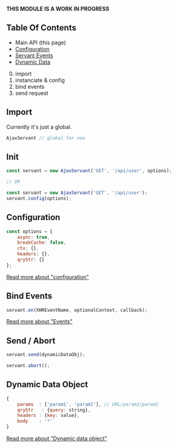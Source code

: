 **THIS MODULE IS A WORK IN PROGRESS**

Table Of Contents
-----------------
* Main API (this page)
* [Configuration](./options.md)
* [Servant Events](./events.md)
* [Dynamic Data](./dynamic-data)




0. import
1. instanciate & config
2. bind events
3. send request




Import
------
Currently it's just a global.
```js
AjaxServant // global for now
```




Init
----
```js
const servant = new AjaxServant('GET', '/api/user', options);

// OR

const servant = new AjaxServant('GET', '/api/user');
servant.config(options);
```




Configuration
-------------
```js
const options = {
	async: true,
	breakCache: false,
	ctx: {},
	headers: {},
	qryStr: {}
};
```
[Read more about "configuration"](./configuration.md)




Bind Events
-----------
```js
servant.on(XHREventName, optionalContext, callback);
```
[Read more about "Events"](./events.md)




Send / Abort
------------
```js
servant.send(dynamicDataObj);

servant.abort();
```




Dynamic Data Object
-------------------
```js
{
	params  : ['param1', 'param2'], // URL/param1/param2
	qryStr   : {query: string},
	headers : {key: value},
	body    : '*'
}
```
[Read more about "Dynamic data object"](./dynamic-data.md)
